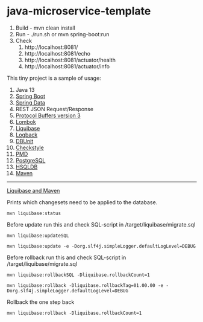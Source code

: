# java-microservice-template

1. Build - mvn clean install
1. Run - ./run.sh or mvn spring-boot:run
1. Check
    1. http://localhost:8081/
    1. http://localhost:8081/echo
    1. http://localhost:8081/actuator/health
    1. http://localhost:8081/actuator/info

This tiny project is a sample of usage:
1. Java 13
1. [Spring Boot](https://spring.io/projects/spring-boot)
1. [Spring Data](https://spring.io/projects/spring-data#overview)
1. REST JSON Request/Response
1. [Protocol Buffers version 3](https://developers.google.com/protocol-buffers/docs/proto3)
1. [Lombok](https://projectlombok.org/)
1. [Liquibase](https://www.liquibase.org/)
1. [Logback](http://logback.qos.ch/)
1. [DBUnit](http://dbunit.sourceforge.net/)
1. [Checkstyle](https://checkstyle.org/checks.html)
1. [PMD](https://pmd.github.io/pmd-6.0.0/pmd_rules_java.html)
1. [PostgreSQL](https://www.postgresql.org/)
1. [HSQLDB](http://hsqldb.org/)
1. [Maven](https://maven.apache.org/)

***

[Liquibase and Maven](https://docs.liquibase.com/tools-integrations/maven/commands/home.html)

Prints which changesets need to be applied to the database.
```ssh
mvn liquibase:status
```

Before update run this and check SQL-script in /target/liquibase/migrate.sql
```ssh
mvn liquibase:updateSQL
```

```ssh
mvn liquibase:update -e -Dorg.slf4j.simpleLogger.defaultLogLevel=DEBUG
```

Before rollback run this and check SQL-script in /target/liquibase/migrate.sql 
```ssh
mvn liquibase:rollbackSQL -Dliquibase.rollbackCount=1
```

```ssh
mvn liquibase:rollback -Dliquibase.rollbackTag=01.00.00 -e -Dorg.slf4j.simpleLogger.defaultLogLevel=DEBUG
```

Rollback the one step back
```ssh
mvn liquibase:rollback -Dliquibase.rollbackCount=1
```